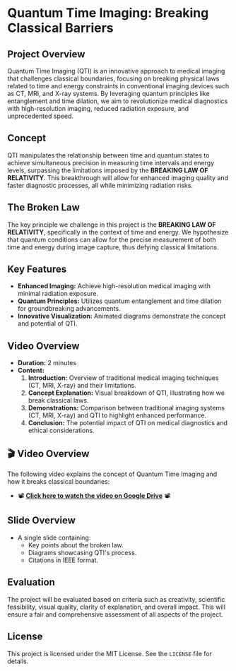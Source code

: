 
# Quantum Time Imaging: Breaking Classical Barriers

## Project Overview
Quantum Time Imaging (QTI) is an innovative approach to medical imaging that challenges classical boundaries, focusing on breaking physical laws related to time and energy constraints in conventional imaging devices such as CT, MRI, and X-ray systems. By leveraging quantum principles like entanglement and time dilation, we aim to revolutionize medical diagnostics with high-resolution imaging, reduced radiation exposure, and unprecedented speed.

## Concept
QTI manipulates the relationship between time and quantum states to achieve simultaneous precision in measuring time intervals and energy levels, surpassing the limitations imposed by the **BREAKING LAW OF RELATIVITY**. This breakthrough will allow for enhanced imaging quality and faster diagnostic processes, all while minimizing radiation risks.

## The Broken Law
The key principle we challenge in this project is the **BREAKING LAW OF RELATIVITY**, specifically in the context of time and energy. We hypothesize that quantum conditions can allow for the precise measurement of both time and energy during image capture, thus defying classical limitations.

## Key Features
- **Enhanced Imaging:** Achieve high-resolution medical imaging with minimal radiation exposure.
- **Quantum Principles:** Utilizes quantum entanglement and time dilation for groundbreaking advancements.
- **Innovative Visualization:** Animated diagrams demonstrate the concept and potential of QTI.

## Video Overview
- **Duration:** 2 minutes
- **Content:**
  1. **Introduction:** Overview of traditional medical imaging techniques (CT, MRI, X-ray) and their limitations.
  2. **Concept Explanation:** Visual breakdown of QTI, illustrating how we break classical laws.
  3. **Demonstrations:** Comparison between traditional imaging systems (CT, MRI, X-ray) and QTI to highlight enhanced performance.
  4. **Conclusion:** The potential impact of QTI on medical diagnostics and ethical considerations.

## 🎬 **Video Overview**

The following video explains the concept of Quantum Time Imaging and how it breaks classical boundaries:
- 📽️ **[Click here to watch the video on Google Drive](https://drive.google.com/file/d/1-f2mrYQOZB8Gzcjy5uQLU0Zn-kKZGk_J/view?usp=drivesdk)** 📽️


## Slide Overview
- A single slide containing:
  - Key points about the broken law.
  - Diagrams showcasing QTI's process.
  - Citations in IEEE format.

## Evaluation
The project will be evaluated based on criteria such as creativity, scientific feasibility, visual quality, clarity of explanation, and overall impact. This will ensure a fair and comprehensive assessment of all aspects of the project.

## License
This project is licensed under the MIT License. See the `LICENSE` file for details.
